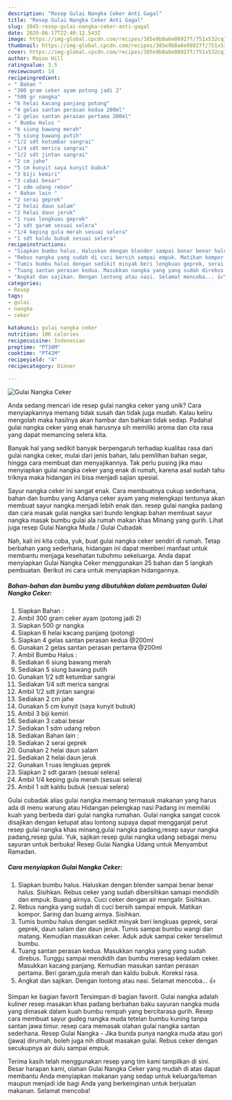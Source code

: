```yaml
---
description: "Resep Gulai Nangka Ceker Anti Gagal"
title: "Resep Gulai Nangka Ceker Anti Gagal"
slug: 3845-resep-gulai-nangka-ceker-anti-gagal
date: 2020-06-17T22:40:12.543Z
image: https://img-global.cpcdn.com/recipes/385e9b8a6e08927f/751x532cq70/gulai-nangka-ceker-foto-resep-utama.jpg
thumbnail: https://img-global.cpcdn.com/recipes/385e9b8a6e08927f/751x532cq70/gulai-nangka-ceker-foto-resep-utama.jpg
cover: https://img-global.cpcdn.com/recipes/385e9b8a6e08927f/751x532cq70/gulai-nangka-ceker-foto-resep-utama.jpg
author: Mason Hill
ratingvalue: 3.5
reviewcount: 14
recipeingredient:
- " Bahan "
- "300 gram ceker ayam potong jadi 2"
- "500 gr nangka"
- "6 helai kacang panjang potong"
- "4 gelas santan perasan kedua 200ml"
- "2 gelas santan perasan pertama 200ml"
- " Bumbu Halus "
- "6 siung bawang merah"
- "5 siung bawang putih"
- "1/2 sdt ketumbar sangrai"
- "1/4 sdt merica sangrai"
- "1/2 sdt jintan sangrai"
- "2 cm jahe"
- "5 cm kunyit saya kunyit bubuk"
- "3 biji kemiri"
- "3 cabai besar"
- "1 sdm udang rebon"
- " Bahan lain "
- "2 serai geprek"
- "2 helai daun salam"
- "2 helai daun jeruk"
- "1 ruas lengkuas geprek"
- "2 sdt garam sesuai selera"
- "1/4 keping gula merah sesuai selera"
- "1 sdt kaldu bubuk sesuai selera"
recipeinstructions:
- "Siapkan bumbu halus. Haluskan dengan blender sampai benar benar halus. Sisihkan. Rebus ceker yang sudah dibersihkan samapi mendidih dan empuk. Buang airnya. Cuci ceker dengan air mengalir. Sisihkan."
- "Rebus nangka yang sudah di cuci bersih sampai empuk. Matikan kompor. Saring dan buang airnya. Sisihkan."
- "Tumis bumbu halus dengan sedikit minyak beri lengkuas geprek, serai geprek, daun salam dan daun jeruk. Tumis sampai bumbu wangi dan matang. Kemudian masukkan ceker. Aduk aduk sampai ceker terselimut bumbu."
- "Tuang santan perasan kedua. Masukkan nangka yang yang sudah direbus. Tunggu sampai mendidih dan bumbu meresap kedalam ceker. Masukkan kacang panjang. Kemudian masukan santan perasan pertama. Beri garam,gula merah dan kaldu bubuk. Koreksi rasa."
- "Angkat dan sajikan. Dengan lontong atau nasi. Selamat mencoba... 👍"
categories:
- Resep
tags:
- gulai
- nangka
- ceker

katakunci: gulai nangka ceker 
nutrition: 106 calories
recipecuisine: Indonesian
preptime: "PT38M"
cooktime: "PT42M"
recipeyield: "4"
recipecategory: Dinner

---
```



![Gulai Nangka Ceker](https://img-global.cpcdn.com/recipes/385e9b8a6e08927f/751x532cq70/gulai-nangka-ceker-foto-resep-utama.jpg)

Anda sedang mencari ide resep gulai nangka ceker yang unik? Cara menyiapkannya memang tidak susah dan tidak juga mudah. Kalau keliru mengolah maka hasilnya akan hambar dan bahkan tidak sedap. Padahal gulai nangka ceker yang enak harusnya sih memiliki aroma dan cita rasa yang dapat memancing selera kita.

Banyak hal yang sedikit banyak berpengaruh terhadap kualitas rasa dari gulai nangka ceker, mulai dari jenis bahan, lalu pemilihan bahan segar, hingga cara membuat dan menyajikannya. Tak perlu pusing jika mau menyiapkan gulai nangka ceker yang enak di rumah, karena asal sudah tahu triknya maka hidangan ini bisa menjadi sajian spesial.

Sayur nangka ceker ini sangat enak. Cara membuatnya cukup sederhana, bahan dan bumbu yang Adanya ceker ayam yang melengkapi tentunya akan membuat sayur nangka menjadi lebih enak dan. resep gulai nangka padang dan cara masak gulai nangka sari bundo lengkap bahan membuat sayur nangka masak bumbu gulai ala rumah makan khas Minang yang gurih. Lihat juga resep Gulai Nangka Muda / Gulai Cubadak


Nah, kali ini kita coba, yuk, buat gulai nangka ceker sendiri di rumah. Tetap berbahan yang sederhana, hidangan ini dapat memberi manfaat untuk membantu menjaga kesehatan tubuhmu sekeluarga. Anda dapat menyiapkan Gulai Nangka Ceker menggunakan 25 bahan dan 5 langkah pembuatan. Berikut ini cara untuk menyiapkan hidangannya.

<!--inarticleads1-->

##### Bahan-bahan dan bumbu yang dibutuhkan dalam pembuatan Gulai Nangka Ceker:

1. Siapkan  Bahan :
1. Ambil 300 gram ceker ayam (potong jadi 2)
1. Siapkan 500 gr nangka
1. Siapkan 6 helai kacang panjang (potong)
1. Siapkan 4 gelas santan perasan kedua @200ml
1. Gunakan 2 gelas santan perasan pertama @200ml
1. Ambil  Bumbu Halus :
1. Sediakan 6 siung bawang merah
1. Sediakan 5 siung bawang putih
1. Gunakan 1/2 sdt ketumbar sangrai
1. Sediakan 1/4 sdt merica sangrai
1. Ambil 1/2 sdt jintan sangrai
1. Sediakan 2 cm jahe
1. Gunakan 5 cm kunyit (saya kunyit bubuk)
1. Ambil 3 biji kemiri
1. Sediakan 3 cabai besar
1. Sediakan 1 sdm udang rebon
1. Sediakan  Bahan lain :
1. Sediakan 2 serai geprek
1. Gunakan 2 helai daun salam
1. Sediakan 2 helai daun jeruk
1. Gunakan 1 ruas lengkuas geprek
1. Siapkan 2 sdt garam (sesuai selera)
1. Ambil 1/4 keping gula merah (sesuai selera)
1. Ambil 1 sdt kaldu bubuk (sesuai selera)


Gulai cubadak alias gulai nangka memang termasuk makanan yang harus ada di menu warung atau Hidangan pelengkap nasi Padang ini memiliki kuah yang berbeda dari gulai nangka rumahan. Gulai nangka sangat cocok disajikan dengan ketupat atau lontong supaya dapat mengganjal perut resep gulai nangka khas minang,gulai nangka padang,resep sayur nangka padang,resep gulai. Yuk, sajikan resep gulai nangka udang sebagai menu sayuran untuk berbuka! Resep Gulai Nangka Udang untuk Menyambut Ramadan. 

<!--inarticleads2-->

##### Cara menyiapkan Gulai Nangka Ceker:

1. Siapkan bumbu halus. Haluskan dengan blender sampai benar benar halus. Sisihkan. Rebus ceker yang sudah dibersihkan samapi mendidih dan empuk. Buang airnya. Cuci ceker dengan air mengalir. Sisihkan.
1. Rebus nangka yang sudah di cuci bersih sampai empuk. Matikan kompor. Saring dan buang airnya. Sisihkan.
1. Tumis bumbu halus dengan sedikit minyak beri lengkuas geprek, serai geprek, daun salam dan daun jeruk. Tumis sampai bumbu wangi dan matang. Kemudian masukkan ceker. Aduk aduk sampai ceker terselimut bumbu.
1. Tuang santan perasan kedua. Masukkan nangka yang yang sudah direbus. Tunggu sampai mendidih dan bumbu meresap kedalam ceker. Masukkan kacang panjang. Kemudian masukan santan perasan pertama. Beri garam,gula merah dan kaldu bubuk. Koreksi rasa.
1. Angkat dan sajikan. Dengan lontong atau nasi. Selamat mencoba... 👍


Simpan ke bagian favorit Tersimpan di bagian favorit. Gulai nangka adalah kuliner resep masakan khas padang berbahan baku sayuran nangka muda yang dimasak dalam kuah bumbu rempah yang bercitarasa gurih. Resep cara membuat sayur gudeg nangka muda tetelan bumbu kuning tanpa santan jawa timur. resep cara memasak olahan gulai nangka santan sederhana. Resep Gulai Nangka - Jika bunda punya nangka muda atau gori (jawa) dirumah, boleh juga nih dibuat masakan gulai. Rebus ceker dengan secukupnya air dulu sampai empuk. 

Terima kasih telah menggunakan resep yang tim kami tampilkan di sini. Besar harapan kami, olahan Gulai Nangka Ceker yang mudah di atas dapat membantu Anda menyiapkan makanan yang sedap untuk keluarga/teman maupun menjadi ide bagi Anda yang berkeinginan untuk berjualan makanan. Selamat mencoba!
